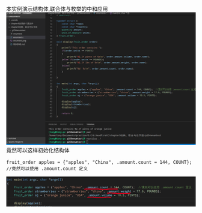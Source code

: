 本实例演示结构体,联合体与枚举的中和应用
![enumtest](enumtest.png)
竟然可以这样初始化结构体
```
fruit_order apples = {"apples", "China", .amount.count = 144, COUNT};  //竟然可以使用 .amount.count 定义
```
![init.png](init.png)